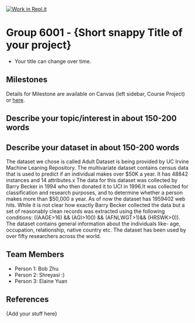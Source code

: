 [![Work in Repl.it](https://classroom.github.com/assets/work-in-replit-14baed9a392b3a25080506f3b7b6d57f295ec2978f6f33ec97e36a161684cbe9.svg)](https://classroom.github.com/online_ide?assignment_repo_id=314206&assignment_repo_type=GroupAssignmentRepo)
# Group 6001 - {Short snappy Title of your project}

- Your title can change over time.

## Milestones

Details for Milestone are available on Canvas (left sidebar, Course Project) or [here](https://firas.moosvi.com/courses/data301/project/milestone01.html).

## Describe your topic/interest in about 150-200 words



## Describe your dataset in about 150-200 words

The dataset we chose is called Adult Dataset is being provided by UC Irvine Machine Leaning Repository. The multivariate dataset contains census data that is used to predict if an individual makes over $50K a year. It has 48842 instances and 14 attributes.x The data for this dataset was collected by Barry Becker in 1994 who then donated it to UCI in 1996.It was collected for classification and research purposes, and to determine whether a person makes more than $50,000 a year. As of now the dataset has 1959402 web hits. While it is not clear how exactly Barry Becker collected the data but a set of reasonably clean records was extracted using the following conditions: ((AAGE>16) && (AGI>100) && (AFNLWGT>1)&& (HRSWK>0)). The dataset contains general information about the individuals like- age, occupation, relationship, native country etc. The dataset has been used by over fifty researchers across the world.

## Team Members

- Person 1: Bob Zhu
- Person 2: Shreyasi :)
- Person 3: Elaine Yuan

## References

{Add your stuff here}
